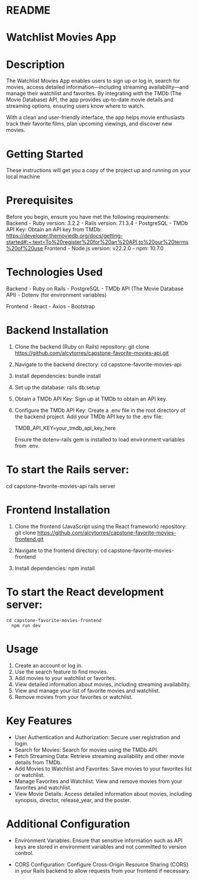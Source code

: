 # README

# Watchlist Movies App

# Description
  The Watchlist Movies App enables users to sign up or log in, search for movies, access detailed information—including streaming availability—and manage their watchlist and favorites. By integrating with the TMDb (The Movie Database) API, the app provides up-to-date movie details and streaming options, ensuring users know where to watch.

  With a clean and user-friendly interface, the app helps movie enthusiasts track their favorite films, plan upcoming viewings, and discover new movies.

# Getting Started
  These instructions will get you a copy of the project up and running on your local machine

# Prerequisites
  Before you begin, ensure you have met the following requirements:
    Backend
      - Ruby version: 3.2.2
      - Rails version: 7.1.3.4
      - PostgreSQL
      - TMDb API Key: Obtain an API key from TMDb: https://developer.themoviedb.org/docs/getting-started#:~:text=To%20register%20for%20an%20API,to%20our%20terms%20of%20use
    Frontend
      - Node.js version: v22.2.0
      - npm: 10.7.0

# Technologies Used
  Backend
    - Ruby on Rails
    - PostgreSQL
    - TMDb API (The Movie Database API)
    - Dotenv (for environment variables)

  Frontend
    - React
    - Axios
    - Bootstrap

# Backend Installation
  1. Clone the backend (Ruby on Rails) repository:
       git clone https://github.com/alcytorres/capstone-favorite-movies-api.git

  2. Navigate to the backend directory:
       cd capstone-favorite-movies-api

  3. Install dependencies:
       bundle install

  4. Set up the database:
       rails db:setup

  5. Obtain a TMDb API Key:
       Sign up at TMDb to obtain an API key.

  6. Configure the TMDb API Key:
       Create a .env file in the root directory of the backend project.
       Add your TMDb API key to the .env file:

       TMDB_API_KEY=your_tmdb_api_key_here

       Ensure the dotenv-rails gem is installed to load environment variables from .env.

# To start the Rails server:
  cd capstone-favorite-movies-api
    rails server

# Frontend Installation
  1. Clone the frontend (JavaScript using the React framework) repository:
       git clone https://github.com/alcytorres/capstone-favorite-movies-frontend.git

  2. Navigate to the frontend directory:
       cd capstone-favorite-movies-frontend

  3. Install dependencies:
       npm install

# To start the React development server:
    cd capstone-favorite-movies-frontend
      npm run dev

# Usage
  1. Create an account or log in.
  2. Use the search feature to find movies.
  3. Add movies to your watchlist or favorites.
  4. View detailed information about movies, including streaming availability.
  5. View and manage your list of favorite movies and watchlist.
  6. Remove movies from your favorites or watchlist.

# Key Features 
  - User Authentication and Authorization: Secure user registration and login.
  - Search for Movies: Search for movies using the TMDb API.
  - Fetch Streaming Data: Retrieve streaming availability and other movie details from TMDb.
  - Add Movies to Watchlist and Favorites: Save movies to your favorites list or watchlist.
  - Manage Favorites and Watchlist: View and remove movies from your favorites and watchlist.
  - View Movie Details: Access detailed information about movies, including synopsis, director, release_year, and the poster.

# Additional Configuration
  - Environment Variables: Ensure that sensitive information such as API keys are stored in environment variables and not committed to version control.
  
  - CORS Configuration: Configure Cross-Origin Resource Sharing (CORS) in your Rails backend to allow requests from your frontend if necessary.
